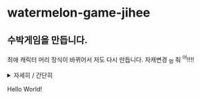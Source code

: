 # watermelon-game-jihee
## 수박게임을 만듭니다.  
최애 캐릭터 머리 장식이 바뀌어서 저도 다시 만듭니다. 자캐변경 <sub>멈</sub> 춰 <sup>어</sup>!!!!

<details>
<summary>자세히 / 간단히</summary>
<div markdown="1">

**original code**: 合成大西瓜[https://github.com/liyupi/daxigua] 🍉  
**사진 편집**: https://daxigua-tools.liyupi.com/ 🍉  
**사진 편집 을 위한 편집**: https://www.photopea.com/  
**배포**: https://www.netlify.com/ (예정)  

</div>
</details>

Hello World!
